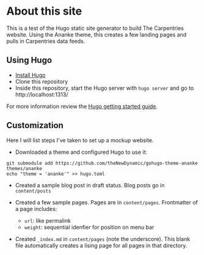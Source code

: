# About this site

This is a test of the Hugo static site generator to build The Carpentries website. Using the Ananke theme, this creates a few landing pages and pulls in Carpentries data feeds.  

## Using Hugo

* [Install Hugo](https://gohugo.io/installation/)
* Clone this repository
* Inside this repository, start the Hugo server with `hugo server` and go to http://localhost:1313/

For more information review the [Hugo getting started guide](https://gohugo.io/getting-started/quick-start/).  


## Customization

Here I will list steps I've taken to set up a mockup website.

* Downloaded a theme and configured Hugo to use it:
```
git submodule add https://github.com/theNewDynamic/gohugo-theme-ananke themes/ananke
echo "theme = 'ananke'" >> hugo.toml
```

* Created a sample blog post in draft status.  Blog posts go in `content/posts`

* Created a few sample pages.  Pages are in `content/pages`. Frontmatter of a page includes:
    * `url`: like permalink
    * `weight`: sequential idenfier for position on menu bar


* Created `_index.md` in `content/pages` (note the underscore). This blank file automatically creates a lising page for all pages in that directory.

